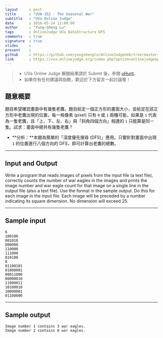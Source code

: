 ```yaml
---
layout     : post
title      : "UVA-352 - The Seasonal War"
subtitle   : "UVa Online Judge"
date       : 2018-05-24 12:00:00
author     : "Yung-Sheng Lu"
tags       : OnlineJudge UVa DataStructure DFS
comments   : true
signature  : true
slides     : 
present    :
github     : https://github.com/yungshenglu/OnlineJudgeUVA/tree/master/UVA-352
link       : https://uva.onlinejudge.org/index.php?option=onlinejudge&page=show_problem&problem=288
---
```


> * UVa Online Judge 解題結果請於 Submit 後，參閱 [uHunt](https://uhunt.onlinejudge.org/)。
> * 如果你有任何建議與指教，歡迎於下方留言一起討論喔！

## 題意概要

題目希望確認畫面中有幾隻老鷹，題目給定一個正方形的畫面大小，並給定在該正方形中老鷹出現的位置，每一格像素 (pixel) 只有 `0` 或 `1` 兩種可能，如果是 `1` 代表為一隻老鷹，且「上、下、左、右」與「斜角四個方向」相連的 `1` 只能算是同一隻。試求：畫面中總共有幾隻老鷹？
* **分析：**本題為簡單的「深度優先搜尋 (DFS)」應用。只要針對畫面中出現 `1` 的位置進行八個方向的 DFS，即可計算出老鷹的總數。

---
## Input and Output

Write a program that reads images of pixels from the input file (a text file), correctly counts the number of war eagles in the images and prints the image number and war eagle count for that image on a single line in the output file (also a text file). Use the format in the sample output. Do this for each image in the input file. Each image will be preceded by a number indicating its square dimension. No dimension will exceed $25$.

---
## Sample input

```
6
100100
001010
000000
110000
111000
010100
8
01100101
01000001
00011000
00000010
11000011
10100010
10000001
01100000
```

---
## Sample output

```
Image number 1 contains 3 war eagles.
Image number 2 contains 6 war eagles.
```
